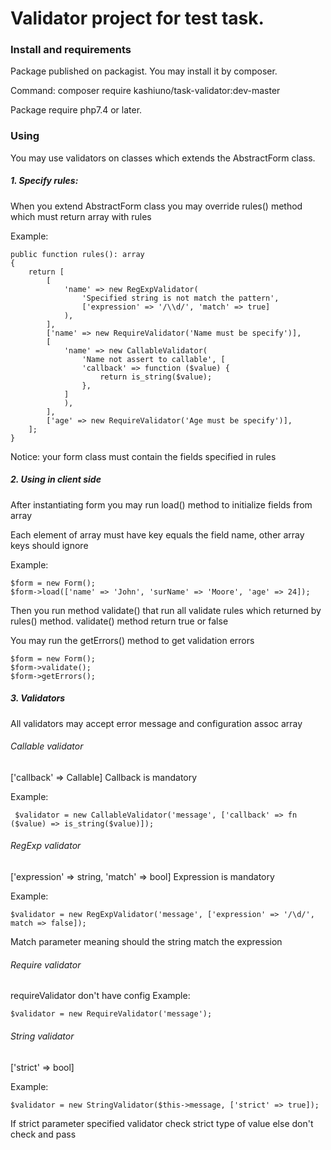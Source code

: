 # Validator project for test task.

### Install and requirements

Package published on packagist. You may install it by composer.

Command: composer require kashiuno/task-validator:dev-master

Package require php7.4 or later.

### Using

You may use validators on classes which extends the AbstractForm class.

##### 1. Specify rules:

When you extend AbstractForm class you may override rules() method which must return array with rules

Example:

    public function rules(): array
    {
        return [
            [
                'name' => new RegExpValidator(
                    'Specified string is not match the pattern',
                    ['expression' => '/\\d/', 'match' => true]
                ),
            ],
            ['name' => new RequireValidator('Name must be specify')],
            [
                'name' => new CallableValidator(
                    'Name not assert to callable', [
                    'callback' => function ($value) {
                        return is_string($value);
                    },
                ]
                ),
            ],
            ['age' => new RequireValidator('Age must be specify')],
        ];
    }

Notice: your form class must contain the fields specified in rules

##### 2. Using in client side

After instantiating form you may run load() method to initialize fields from array

Each element of array must have key equals the field name, other array keys should ignore

Example:

    $form = new Form();
    $form->load(['name' => 'John', 'surName' => 'Moore', 'age' => 24]);

Then you run method validate() that run all validate rules which returned by rules() method. validate() method return true or false

You may run the getErrors() method to get validation errors

    $form = new Form();
    $form->validate();
    $form->getErrors();
    
##### 3. Validators

All validators may accept error message and configuration assoc array

###### Callable validator
['callback' => Callable]
Callback is mandatory

Example:

     $validator = new CallableValidator('message', ['callback' => fn ($value) => is_string($value)]);
     
###### RegExp validator
['expression' => string, 'match' => bool]
Expression is mandatory

Example:

    $validator = new RegExpValidator('message', ['expression' => '/\d/', match => false]);
    
Match parameter meaning should the string match the expression

###### Require validator
requireValidator don't have config
Example:

    $validator = new RequireValidator('message');
    
###### String validator
['strict' => bool]

Example:

    $validator = new StringValidator($this->message, ['strict' => true]);
    
If strict parameter specified validator check strict type of value else don't check and pass